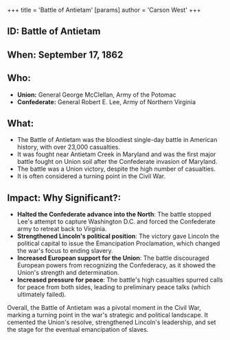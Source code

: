 +++
 title = 'Battle of Antietam'
[params]
	author = 'Carson West'
+++
## ID: Battle of Antietam

## When: September 17, 1862

## Who: 
* **Union:** General George McClellan,  Army of the Potomac
* **Confederate:** General Robert E. Lee, Army of Northern Virginia

## What: 
* The Battle of Antietam was the bloodiest single-day battle in American history, with over 23,000 casualties. 
* It was fought near Antietam Creek in Maryland and was the first major battle fought on Union soil after the Confederate invasion of Maryland.
* The battle was a Union victory, despite the high number of casualties.
* It is often considered a turning point in the Civil War.

## Impact: Why Significant?:
* **Halted the Confederate advance into the North**: The battle stopped Lee's attempt to capture Washington D.C. and forced the Confederate army to retreat back to Virginia.
* **Strengthened Lincoln's political position**: The victory gave Lincoln the political capital to issue the Emancipation Proclamation, which changed the war's focus to ending slavery.
* **Increased European support for the Union**: The battle discouraged European powers from recognizing the Confederacy, as it showed the Union's strength and determination.
* **Increased pressure for peace**: The battle's high casualties spurred calls for peace from both sides, leading to preliminary peace talks (which ultimately failed).

Overall, the Battle of Antietam was a pivotal moment in the Civil War, marking a turning point in the war's strategic and political landscape. It cemented the Union's resolve, strengthened Lincoln's leadership, and set the stage for the eventual emancipation of slaves. 
